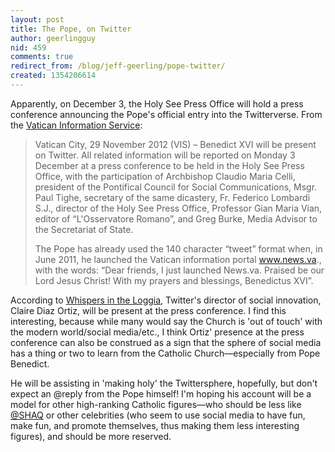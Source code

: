 ```yaml
---
layout: post
title: The Pope, on Twitter
author: geerlingguy
nid: 459
comments: true
redirect_from: /blog/jeff-geerling/pope-twitter/
created: 1354206614
---
```

Apparently, on December 3, the Holy See Press Office will hold a press conference announcing the Pope's official entry into the Twitterverse. From the <a href="http://www.news.va/en/news/the-pope-on-twitter">Vatican Information Service</a>:

<blockquote>
Vatican City, 29 November 2012 (VIS) – Benedict XVI will be present on Twitter. All related information will be reported on Monday 3 December at a press conference to be held in the Holy See Press Office, with the participation of Archbishop Claudio Maria Celli, president of the Pontifical Council for Social Communications, Msgr. Paul Tighe, secretary of the same dicastery, Fr. Federico Lombardi S.J., director of the Holy See Press Office, Professor Gian Maria Vian, editor of “L'Osservatore Romano”, and Greg Burke, Media Advisor to the Secretariat of State.

The Pope has already used the 140 character “tweet” format when, in June 2011, he launched the Vatican information portal www.news.va., with the words: “Dear friends, I just launched News.va. Praised be our Lord Jesus Christ! With my prayers and blessings, Benedictus XVI”.
</blockquote>

According to <a href="http://whispersintheloggia.blogspot.com/2012/11/the-ipope-becomes-pope-coming-soon.html">Whispers in the Loggia</a>, Twitter's director of social innovation, Claire Diaz Ortiz, will be present at the press conference. I find this interesting, because while many would say the Church is 'out of touch' with the modern world/social media/etc., I think Ortiz' presence at the press conference can also be construed as a sign that the sphere of social media has a thing or two to learn from the Catholic Church—especially from Pope Benedict.

He will be assisting in 'making holy' the Twittersphere, hopefully, but don't expect an @reply from the Pope himself! I'm hoping his account will be a model for other high-ranking Catholic figures—who should be less like <a href="https://twitter.com/SHAQ">@SHAQ</a> or other celebrities (who seem to use social media to have fun, make fun, and promote themselves, thus making them less interesting figures), and should be more reserved.
